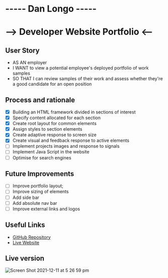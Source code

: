 # -----     Dan Longo    -----
# --> Developer Website Portfolio <--

## User Story
- AS AN employer
- I WANT to view a potential employee's deployed portfolio of work samples
- SO THAT I can review samples of their work and assess whether they're a good candidate for an open position

## Process and rationale
- [x] Building an HTML framework divided in sections of interest
- [x] Specify content allocated for each section
- [x] Create root layout for common elements
- [x] Assign styles to section elements
- [x] Create adaptive response to screen size
- [x] Create visual and feedback response to active elements
- [ ] Implement projects images and response to signals
- [ ] Implement Java Script in the website
- [ ] Optimise for search engines

## Future Improvements

- [ ] Improve portfolio layout;
- [ ] Improve sizing of elements
- [ ] Add side bar
- [ ] Add absolute nav bar
- [ ] Improve external links and logos

## Useful Links
- [GitHub Repository](https://github.com/DanLo-byte/Dan-Portfolio)
- [Live Website](https://danlo-byte.github.io/Dan-Portfolio/)

## Live version
![Screen Shot 2021-12-11 at 5 26 59 pm](https://user-images.githubusercontent.com/70438443/145666782-4087d4d6-636d-4eb0-9493-ff8caf585ee7.png)
